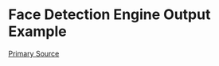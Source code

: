 # Face Detection Engine Output Example

[](vtn-standard.example.json ':include :type=code javascript')

[Primary Source](https://github.com/veritone/core-graphql-server/blob/master/dal/taskOutputConversionUtil.js#L124)
